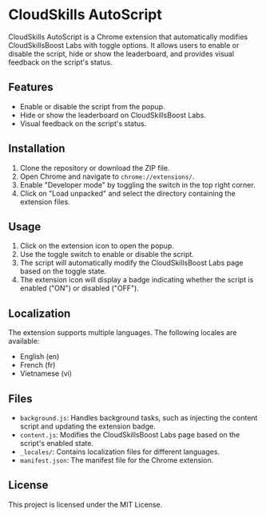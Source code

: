 # CloudSkills AutoScript

CloudSkills AutoScript is a Chrome extension that automatically modifies CloudSkillsBoost Labs with toggle options. It allows users to enable or disable the script, hide or show the leaderboard, and provides visual feedback on the script's status.

## Features

- Enable or disable the script from the popup.
- Hide or show the leaderboard on CloudSkillsBoost Labs.
- Visual feedback on the script's status.

## Installation

1. Clone the repository or download the ZIP file.
2. Open Chrome and navigate to `chrome://extensions/`.
3. Enable "Developer mode" by toggling the switch in the top right corner.
4. Click on "Load unpacked" and select the directory containing the extension files.

## Usage

1. Click on the extension icon to open the popup.
2. Use the toggle switch to enable or disable the script.
3. The script will automatically modify the CloudSkillsBoost Labs page based on the toggle state.
4. The extension icon will display a badge indicating whether the script is enabled ("ON") or disabled ("OFF").

## Localization

The extension supports multiple languages. The following locales are available:

- English (en)
- French (fr)
- Vietnamese (vi)

## Files

- `background.js`: Handles background tasks, such as injecting the content script and updating the extension badge.
- `content.js`: Modifies the CloudSkillsBoost Labs page based on the script's enabled state.
- `_locales/`: Contains localization files for different languages.
- `manifest.json`: The manifest file for the Chrome extension.

## License

This project is licensed under the MIT License.
